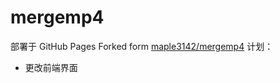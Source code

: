 # mergemp4
部署于 GitHub Pages
Forked form [maple3142/mergemp4](https://github.com/maple3142/mergemp4)
计划：
- 更改前端界面
